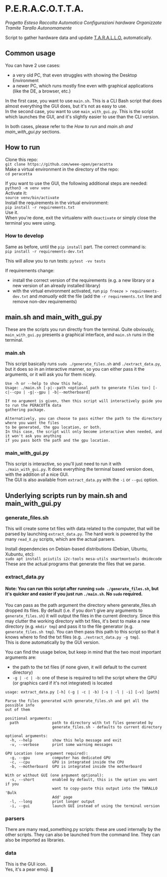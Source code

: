 # P.E.R.A.C.O.T.T.A.

*Progetto Esteso Raccolta Automatica Configurazioni hardware Organizzate Tramite Tarallo Autonomamente*

Script to gather hardware data and update [T.A.R.A.L.L.O.](weee-open/tarallo) automatically.

## Common usage

You can have 2 use cases:
- a very old PC, that even struggles with showing the Desktop Environment
- a newer PC, which runs mostly fine even with graphical applications (like the DE, a browser, etc.)

In the first case, you want to use `main.sh`. This is a CLI Bash script that does almost everything the GUI does, but it's not as easy to use.  
In the second case, you want to use `main_with_gui.py`. This is the script which launches the GUI, and it's slightly easier to use than the CLI version.  

In both cases, please refer to the _How to run_ and _main.sh and main_with_gui.py_ sections.

## How to run

Clone this repo:  
`git clone https://github.com/weee-open/peracotta`  
Make a virtual environment in the directory of the repo:  
`cd peracotta`    

If you want to use the GUI, the following additional steps are needed:  
`python3 -m venv venv`  
Activate it:  
`source venv/bin/activate`  
Install the requirements in the virtual environment:  
`pip install -r requirements.txt`  
Use it.  
When you're done, exit the virtualenv with `deactivate` 
or simply close the terminal you were using.

### How to develop

Same as before, until the `pip install` part. The correct command is:    
`pip install -r requirements-dev.txt`  

This will allow you to run tests: `pytest -vv tests`

If requirements change:  
- install the correct version of the requirements (e.g. a new library or a new version of an already installed library)  
- with the virtual environment activated, run `pip freeze > requirements-dev.txt` and *manually* edit the file (add the `-r requirements.txt` line and remove non-dev requirements)

## main.sh and main_with_gui.py

These are the scripts you run directly from the terminal. Quite obviously, `main_with_gui.py` presents a graphical interface, and `main.sh` runs in the terminal.

### main.sh

This script basically runs `sudo ./generate_files.sh` and `./extract_data.py`, but it does so in an interactive manner, so 
you can either pass it the arguments, or it will ask you for them nicely.

```
Use -h or --help to show this help.
Usage: ./main.sh [-p|--path <optional path to generate files to>] [-c|--cpu | -g|--gpu | -b|--motherboard]

If no argument is given, then this script will interactively guide you to run the PERACOTTA data 
gathering package.

Alternatively, you can choose to pass either the path to the directory where you want the files 
to be generated, the gpu location, or both.
In this case, the script will only become interactive when needed, and it won't ask you anything 
if you pass both the path and the gpu location.
```
### main_with_gui.py

This script is interactive, so you'll just need to run it with `./main_with_gui.py`. It does everything the terminal based version does, with the addition of a nice GUI.  
The GUI is also available from `extract_data.py` with the `-i` or `--gui` option.

## Underlying scripts run by main.sh and main_with_gui.py

### generate_files.sh

This will create some txt files with data related to the computer, that will be parsed by launching 
`extract_data.py`. The hard work is powered by the many `read_X.py` scripts, which are the actual 
parsers.

Install dependencies on Debian-based distributions (Debian, Ubuntu, Xubuntu, etc):  
`sudo apt install pciutils i2c-tools mesa-utils smartmontools dmidecode`  
These are the actual programs that generate the files that we parse.

### extract_data.py

#### Note: You can run this script after running `sudo ./generate_files.sh`, but it's quicker and easier if you just run `./main.sh`. No `sudo` required.

You can pass as the path argument the directory where generate_files.sh dropped its files. By default (i.e. if you don't give any arguments 
to `generate_files.sh`) it will output the files in the current directory. Since this may clutter the working directory 
with txt files, it's best to make a new directory (e.g. `mkdir tmp`) and pass it to the file generator (e.g. `generate_files.sh tmp`).
You can then pass this path to this script so that it knows where to find the txt files (e.g. `./extract_data.py -g tmp`).  
This is done automatically by the GUI version.  
  
You can find the usage below, but keep in mind that the two most important arguments are:
- the path to the txt files (if none given, it will default to the current directory)
- `-g | -c | -b`: one of these is required to tell the script where the GPU (or graphics card if it's not integrated) is located

```
usage: extract_data.py [-h] (-g | -c | -b) [-s | -l | -i] [-v] [path]

Parse the files generated with generate_files.sh and get all the possible info
out of them

positional arguments:
  path               path to directory with txt files generated by
                     generate_files.sh - defaults to current directory

optional arguments:
  -h, --help         show this help message and exit
  -v, --verbose      print some warning messages

GPU Location (one argument required):
  -g, --gpu          computer has dedicated GPU
  -c, --cpu          GPU is integrated inside the CPU
  -b, --motherboard  GPU is integrated inside the motherboard

With or without GUI (one argument optional):
  -s, --short        enabled by default, this is the option you want if you
                     want to copy-paste this output into the TARALLO 'Bulk
                     Add' page
  -l, --long         print longer output
  -i, --gui          launch GUI instead of using the terminal version
```

### parsers

There are many read_something.py scripts: these are used internally by the other scripts. They can also be launched from the command line. They can also be imported as libraries.

### data

This is the GUI icon.  
Yes, it's a pear emoji. 🍐
